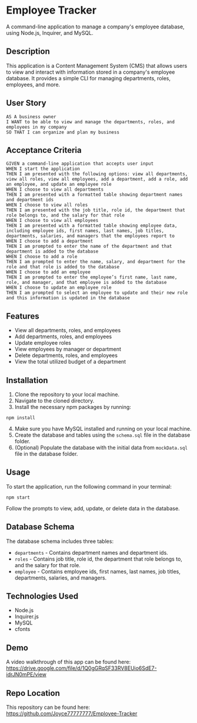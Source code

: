 # Employee Tracker

A command-line application to manage a company's employee database, using Node.js, Inquirer, and MySQL.

## Description

This application is a Content Management System (CMS) that allows users to view and interact with information stored in a company's employee database. It provides a simple CLI for managing departments, roles, employees, and more.

## User Story

```
AS A business owner
I WANT to be able to view and manage the departments, roles, and employees in my company
SO THAT I can organize and plan my business
```

## Acceptance Criteria

```
GIVEN a command-line application that accepts user input
WHEN I start the application
THEN I am presented with the following options: view all departments, view all roles, view all employees, add a department, add a role, add an employee, and update an employee role
WHEN I choose to view all departments
THEN I am presented with a formatted table showing department names and department ids
WHEN I choose to view all roles
THEN I am presented with the job title, role id, the department that role belongs to, and the salary for that role
WHEN I choose to view all employees
THEN I am presented with a formatted table showing employee data, including employee ids, first names, last names, job titles, departments, salaries, and managers that the employees report to
WHEN I choose to add a department
THEN I am prompted to enter the name of the department and that department is added to the database
WHEN I choose to add a role
THEN I am prompted to enter the name, salary, and department for the role and that role is added to the database
WHEN I choose to add an employee
THEN I am prompted to enter the employee’s first name, last name, role, and manager, and that employee is added to the database
WHEN I choose to update an employee role
THEN I am prompted to select an employee to update and their new role and this information is updated in the database
```

## Features

- View all departments, roles, and employees
- Add departments, roles, and employees
- Update employee roles
- View employees by manager or department
- Delete departments, roles, and employees
- View the total utilized budget of a department

## Installation

1. Clone the repository to your local machine.
2. Navigate to the cloned directory.
3. Install the necessary npm packages by running:

```
npm install
```

4. Make sure you have MySQL installed and running on your local machine.
5. Create the database and tables using the `schema.sql` file in the database folder.
6. (Optional) Populate the database with the initial data from `mockData.sql` file in the database folder.

## Usage

To start the application, run the following command in your terminal:

```
npm start
```


Follow the prompts to view, add, update, or delete data in the database.

## Database Schema

The database schema includes three tables:

- `departments` - Contains department names and department ids.
- `roles` - Contains job title, role id, the department that role belongs to, and the salary for that role.
- `employee` - Contains employee ids, first names, last names, job titles, departments, salaries, and managers.

## Technologies Used

- Node.js
- Inquirer.js
- MySQL
- cfonts

## Demo

A video walkthrough of this app can be found here: https://drive.google.com/file/d/1Q0gGRqSF33RV8EUio6SdE7-idrJN0mPE/view

## Repo Location

This repository can be found here: https://github.com/Joyce77777777/Employee-Tracker


